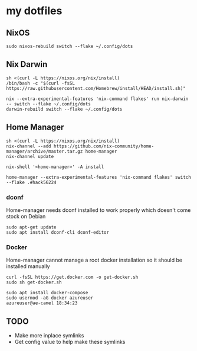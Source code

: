 # my dotfiles

## NixOS

```
sudo nixos-rebuild switch --flake ~/.config/dots
```

## Nix Darwin

```
sh <(curl -L https://nixos.org/nix/install)
/bin/bash -c "$(curl -fsSL https://raw.githubusercontent.com/Homebrew/install/HEAD/install.sh)"

nix --extra-experimental-features 'nix-command flakes' run nix-darwin -- switch --flake ~/.config/dots
darwin-rebuild switch --flake ~/.config/dots
```

## Home Manager

```
sh <(curl -L https://nixos.org/nix/install)
nix-channel --add https://github.com/nix-community/home-manager/archive/master.tar.gz home-manager
nix-channel update

nix-shell '<home-manager>' -A install

home-manager --extra-experimental-features 'nix-command flakes' switch --flake .#hack56224
```

### dconf

Home-manager needs dconf installed to work properly which doesn't come stock on Debian

```
sudo apt-get update
sudo apt install dconf-cli dconf-editor
```

### Docker

Home-manager cannot manage a root docker installation so it should be installed manually

```
curl -fsSL https://get.docker.com -o get-docker.sh
sudo sh get-docker.sh

sudo apt install docker-compose
sudo usermod -aG docker azureuser                                                                                                                                                                 azureuser@ae-camel 18:34:23
```

## TODO

- Make more inplace symlinks
- Get config value to help make these symlinks
